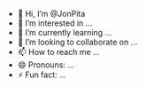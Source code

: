 - 👋 Hi, I’m @JonPita
- 👀 I’m interested in ...
- 🌱 I’m currently learning ...
- 💞️ I’m looking to collaborate on ...
- 📫 How to reach me ...
- 😄 Pronouns: ...
- ⚡ Fun fact: ...

<!---
JonPita/JonPita is a ✨ special ✨ repository because its `README.md` (this file) appears on your GitHub profile.
You can click the Preview link to take a look at your changes.
--->
